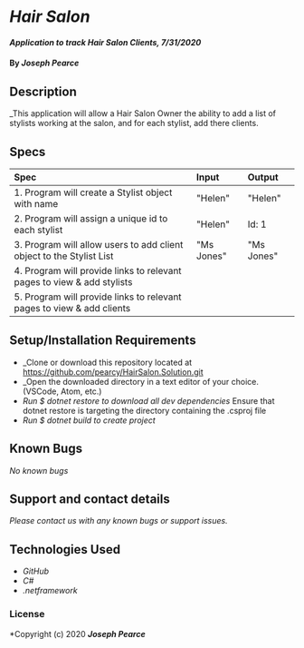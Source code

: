 # _Hair Salon_

#### _Application to track Hair Salon Clients, 7/31/2020_

#### By _**Joseph Pearce**_

## Description

_This application will allow a Hair Salon Owner the ability to add a list of stylists working at the salon, and for each stylist, add there clients.

## Specs

| Spec                                                                              | Input                                                          | Output                                      |
| :-------------------------------------------------------------------------------- | :------------------------------------------------------------- | :------------------------------------------ |
| 1. Program will create a Stylist object with name | "Helen" | "Helen"  |
| 2. Program will assign a unique id to each stylist | "Helen" | Id: 1  |
| 3. Program will allow users to add client object to the Stylist List | "Ms Jones" | "Ms Jones" |
| 4. Program will provide links to relevant pages to view & add stylists |  |  |
| 5. Program will provide links to relevant pages to view & add clients |  |  |


## Setup/Installation Requirements

- _Clone or download this repository located at https://github.com/pearcy/HairSalon.Solution.git
- _Open the downloaded directory in a text editor of your choice. (VSCode, Atom, etc.)
- _Run \$ dotnet restore to download all dev dependencies_ Ensure that dotnet restore is targeting the directory containing the .csproj file
- _Run \$ dotnet build to create project_


## Known Bugs

_No known bugs_

## Support and contact details

_Please contact us with any known bugs or support issues._

## Technologies Used

- _GitHub_
- _C#_
- _.netframework_

### License

*Copyright (c) 2020 **_Joseph Pearce_**